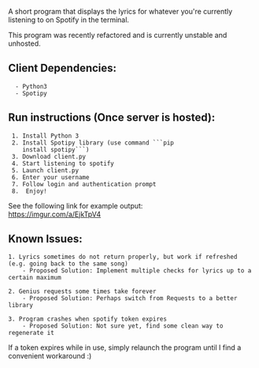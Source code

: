 
A short program that displays the lyrics for whatever you're currently listening to on Spotify in the terminal.  
  
  This program was recently refactored and is currently unstable and unhosted. 

## **Client Dependencies:**

      - Python3
      - Spotipy
  


## **Run instructions (Once server is hosted):**

	 1. Install Python 3 	
	 2. Install Spotipy library (use command ```pip
	    install spotipy```) 	
	 3. Download client.py 	
	 4. Start listening to spotify
	 5. Launch client.py 	
	 6. Enter your username 	
	 7. Follow login and authentication prompt 	
	 8.  Enjoy!

  


See the following link for example output:  
https://imgur.com/a/EjkTpV4  
 
  

## **Known Issues:**

	1. Lyrics sometimes do not return properly, but work if refreshed (e.g. going back to the same song)
		- Proposed Solution: Implement multiple checks for lyrics up to a certain maximum

	2. Genius requests some times take forever  
		- Proposed Solution: Perhaps switch from Requests to a better library

	3. Program crashes when spotify token expires
		- Proposed Solution: Not sure yet, find some clean way to regenerate it 

 
If a token expires while in use, simply relaunch the program until I find a convenient workaround :)
